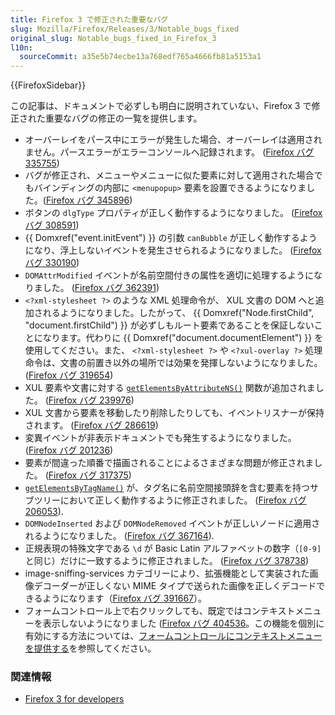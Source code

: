 ```yaml
---
title: Firefox 3 で修正された重要なバグ
slug: Mozilla/Firefox/Releases/3/Notable_bugs_fixed
original_slug: Notable_bugs_fixed_in_Firefox_3
l10n:
  sourceCommit: a35e5b74ecbe13a768edf765a4666fb81a5153a1
---
```


{{FirefoxSidebar}}

この記事は、ドキュメントで必ずしも明白に説明されていない、Firefox 3 で修正された重要なバグの修正の一覧を提供します。

- オーバーレイをパース中にエラーが発生した場合、オーバーレイは適用されません。パースエラーがエラーコンソールへ記録されます。 ([Firefox バグ 335755](https://bugzil.la/335755))
- バグが修正され、メニューやメニューに似た要素に対して適用された場合でもバインディングの内部に `<menupopup>` 要素を設置できるようになりました。([Firefox バグ 345896](https://bugzil.la/345896))
- ボタンの `dlgType` プロパティが正しく動作するようになりました。 ([Firefox バグ 308591](https://bugzil.la/308591))
- {{ Domxref("event.initEvent") }} の引数 `canBubble` が正しく動作するようになり、浮上しないイベントを発生させられるようになりました。 ([Firefox バグ 330190](https://bugzil.la/330190))
- `DOMAttrModified` イベントが名前空間付きの属性を適切に処理するようになりました。 ([Firefox バグ 362391](https://bugzil.la/362391))
- `<?xml-stylesheet ?>` のような XML 処理命令が、 XUL 文書の DOM へと追加されるようになりました。したがって、 {{ Domxref("Node.firstChild", "document.firstChild") }} が必ずしもルート要素であることを保証しないことになります。代わりに {{ Domxref("document.documentElement") }} を使用してください。また、 `<?xml-stylesheet ?>` や `<?xul-overlay ?>` 処理命令は、文書の前置き以外の場所では効果を発揮しないようになりました。 ([Firefox バグ 319654](https://bugzil.la/319654))
- XUL 要素や文書に対する [`getElementsByAttributeNS()`](/ja/docs/Mozilla/Tech/XUL/Method/getElementsByAttributeNS) 関数が追加されました。 ([Firefox バグ 239976](https://bugzil.la/239976))
- XUL 文書から要素を移動したり削除したりしても、イベントリスナーが保持されます。 ([Firefox バグ 286619](https://bugzil.la/286619))
- 変異イベントが非表示ドキュメントでも発生するようになりました。 ([Firefox バグ 201236](https://bugzil.la/201236))
- 要素が間違った順番で描画されることによるさまざまな問題が修正されました。 ([Firefox バグ 317375](https://bugzil.la/317375))
- [`getElementsByTagName()`](/ja/docs/Web/API/Element/getElementsByTagName) が、タグ名に名前空間接頭辞を含む要素を持つサブツリーにおいて正しく動作するように修正されました。 ([Firefox バグ 206053](https://bugzil.la/206053)).
- `DOMNodeInserted` および `DOMNodeRemoved` イベントが正しいノードに適用されるようになりました。 ([Firefox バグ 367164](https://bugzil.la/367164)).
- 正規表現の特殊文字である `\d` が Basic Latin アルファベットの数字（`[0-9]` と同じ）だけに一致するように修正されました。 ([Firefox バグ 378738](https://bugzil.la/378738))
- image-sniffing-services カテゴリーにより、拡張機能として実装された画像デコーダーが正しくない MIME タイプで送られた画像を正しくデコードできるようになります（[Firefox バグ 391667](https://bugzil.la/391667)）。
- フォームコントロール上で右クリックしても、既定ではコンテキストメニューを表示しないようになりました ([Firefox バグ 404536](https://bugzil.la/404536)。この機能を個別に有効にする方法については、[フォームコントロールにコンテキストメニューを提供する](/ja/docs/Offering%20a%20context%20menu%20for%20form%20controls)を参照してください。

### 関連情報

- [Firefox 3 for developers](/ja/docs/Mozilla/Firefox/Releases/3)

